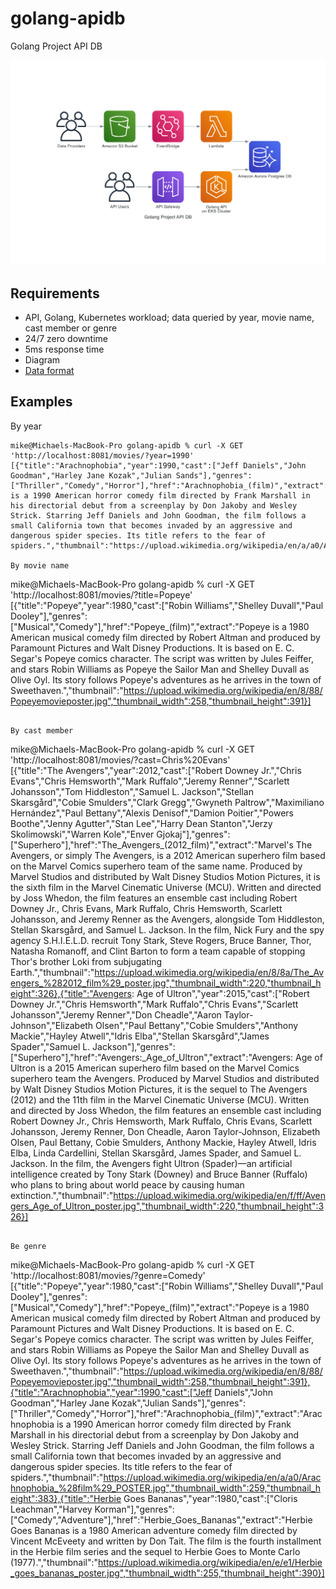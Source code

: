 # golang-apidb
Golang Project API DB

![alt text](https://github.com/warmmike/golang-apidb/blob/main/golang_project_api_db.png?raw=true)

## Requirements
- API, Golang, Kubernetes workload; data queried by year, movie name, cast member or genre
- 24/7 zero downtime
- 5ms response time
- Diagram
- [Data format](https://github.com/prust/wikipedia-movie-data/tree/master)

## Examples
By year
```
mike@Michaels-MacBook-Pro golang-apidb % curl -X GET 'http://localhost:8081/movies/?year=1990'
[{"title":"Arachnophobia","year":1990,"cast":["Jeff Daniels","John Goodman","Harley Jane Kozak","Julian Sands"],"genres":["Thriller","Comedy","Horror"],"href":"Arachnophobia_(film)","extract":"Arachnophobia is a 1990 American horror comedy film directed by Frank Marshall in his directorial debut from a screenplay by Don Jakoby and Wesley Strick. Starring Jeff Daniels and John Goodman, the film follows a small California town that becomes invaded by an aggressive and dangerous spider species. Its title refers to the fear of spiders.","thumbnail":"https://upload.wikimedia.org/wikipedia/en/a/a0/Arachnophobia_%28film%29_POSTER.jpg","thumbnail_width":259,"thumbnail_height":383}]```

By movie name
```
mike@Michaels-MacBook-Pro golang-apidb % curl -X GET 'http://localhost:8081/movies/?title=Popeye'
[{"title":"Popeye","year":1980,"cast":["Robin Williams","Shelley Duvall","Paul Dooley"],"genres":["Musical","Comedy"],"href":"Popeye_(film)","extract":"Popeye is a 1980 American musical comedy film directed by Robert Altman and produced by Paramount Pictures and Walt Disney Productions. It is based on E. C. Segar's Popeye comics character. The script was written by Jules Feiffer, and stars Robin Williams as Popeye the Sailor Man and Shelley Duvall as Olive Oyl. Its story follows Popeye's adventures as he arrives in the town of Sweethaven.","thumbnail":"https://upload.wikimedia.org/wikipedia/en/8/88/Popeyemovieposter.jpg","thumbnail_width":258,"thumbnail_height":391}]
```

By cast member
```
mike@Michaels-MacBook-Pro golang-apidb % curl -X GET 'http://localhost:8081/movies/?cast=Chris%20Evans'       
[{"title":"The Avengers","year":2012,"cast":["Robert Downey Jr.","Chris Evans","Chris Hemsworth","Mark Ruffalo","Jeremy Renner","Scarlett Johansson","Tom Hiddleston","Samuel L. Jackson","Stellan Skarsgård","Cobie Smulders","Clark Gregg","Gwyneth Paltrow","Maximiliano Hernández","Paul Bettany","Alexis Denisof","Damion Poitier","Powers Boothe","Jenny Agutter","Stan Lee","Harry Dean Stanton","Jerzy Skolimowski","Warren Kole","Enver Gjokaj"],"genres":["Superhero"],"href":"The_Avengers_(2012_film)","extract":"Marvel's The Avengers, or simply The Avengers, is a 2012 American superhero film based on the Marvel Comics superhero team of the same name. Produced by Marvel Studios and distributed by Walt Disney Studios Motion Pictures, it is the sixth film in the Marvel Cinematic Universe (MCU). Written and directed by Joss Whedon, the film features an ensemble cast including Robert Downey Jr., Chris Evans, Mark Ruffalo, Chris Hemsworth, Scarlett Johansson, and Jeremy Renner as the Avengers, alongside Tom Hiddleston, Stellan Skarsgård, and Samuel L. Jackson. In the film, Nick Fury and the spy agency S.H.I.E.L.D. recruit Tony Stark, Steve Rogers, Bruce Banner, Thor, Natasha Romanoff, and Clint Barton to form a team capable of stopping Thor's brother Loki from subjugating Earth.","thumbnail":"https://upload.wikimedia.org/wikipedia/en/8/8a/The_Avengers_%282012_film%29_poster.jpg","thumbnail_width":220,"thumbnail_height":326},{"title":"Avengers: Age of Ultron","year":2015,"cast":["Robert Downey Jr.","Chris Hemsworth","Mark Ruffalo","Chris Evans","Scarlett Johansson","Jeremy Renner","Don Cheadle","Aaron Taylor-Johnson","Elizabeth Olsen","Paul Bettany","Cobie Smulders","Anthony Mackie","Hayley Atwell","Idris Elba","Stellan Skarsgård","James Spader","Samuel L. Jackson"],"genres":["Superhero"],"href":"Avengers:_Age_of_Ultron","extract":"Avengers: Age of Ultron is a 2015 American superhero film based on the Marvel Comics superhero team the Avengers. Produced by Marvel Studios and distributed by Walt Disney Studios Motion Pictures, it is the sequel to The Avengers (2012) and the 11th film in the Marvel Cinematic Universe (MCU). Written and directed by Joss Whedon, the film features an ensemble cast including Robert Downey Jr., Chris Hemsworth, Mark Ruffalo, Chris Evans, Scarlett Johansson, Jeremy Renner, Don Cheadle, Aaron Taylor-Johnson, Elizabeth Olsen, Paul Bettany, Cobie Smulders, Anthony Mackie, Hayley Atwell, Idris Elba, Linda Cardellini, Stellan Skarsgård, James Spader, and Samuel L. Jackson. In the film, the Avengers fight Ultron (Spader)—an artificial intelligence created by Tony Stark (Downey) and Bruce Banner (Ruffalo) who plans to bring about world peace by causing human extinction.","thumbnail":"https://upload.wikimedia.org/wikipedia/en/f/ff/Avengers_Age_of_Ultron_poster.jpg","thumbnail_width":220,"thumbnail_height":326}]
```

Be genre
```
mike@Michaels-MacBook-Pro golang-apidb % curl -X GET 'http://localhost:8081/movies/?genre=Comedy'
[{"title":"Popeye","year":1980,"cast":["Robin Williams","Shelley Duvall","Paul Dooley"],"genres":["Musical","Comedy"],"href":"Popeye_(film)","extract":"Popeye is a 1980 American musical comedy film directed by Robert Altman and produced by Paramount Pictures and Walt Disney Productions. It is based on E. C. Segar's Popeye comics character. The script was written by Jules Feiffer, and stars Robin Williams as Popeye the Sailor Man and Shelley Duvall as Olive Oyl. Its story follows Popeye's adventures as he arrives in the town of Sweethaven.","thumbnail":"https://upload.wikimedia.org/wikipedia/en/8/88/Popeyemovieposter.jpg","thumbnail_width":258,"thumbnail_height":391},{"title":"Arachnophobia","year":1990,"cast":["Jeff Daniels","John Goodman","Harley Jane Kozak","Julian Sands"],"genres":["Thriller","Comedy","Horror"],"href":"Arachnophobia_(film)","extract":"Arachnophobia is a 1990 American horror comedy film directed by Frank Marshall in his directorial debut from a screenplay by Don Jakoby and Wesley Strick. Starring Jeff Daniels and John Goodman, the film follows a small California town that becomes invaded by an aggressive and dangerous spider species. Its title refers to the fear of spiders.","thumbnail":"https://upload.wikimedia.org/wikipedia/en/a/a0/Arachnophobia_%28film%29_POSTER.jpg","thumbnail_width":259,"thumbnail_height":383},{"title":"Herbie Goes Bananas","year":1980,"cast":["Cloris Leachman","Harvey Korman"],"genres":["Comedy","Adventure"],"href":"Herbie_Goes_Bananas","extract":"Herbie Goes Bananas is a 1980 American adventure comedy film directed by Vincent McEveety and written by Don Tait. The film is the fourth installment in the Herbie film series and the sequel to Herbie Goes to Monte Carlo (1977).","thumbnail":"https://upload.wikimedia.org/wikipedia/en/e/e1/Herbie_goes_bananas_poster.jpg","thumbnail_width":255,"thumbnail_height":390}]
```